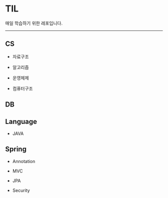 # TIL

매일 학습하기 위한 레포입니다.

---

## CS

- 자료구조

- 알고리즘

- 운영체제

- 컴퓨터구조

## DB

## Language

- JAVA

## Spring

- Annotation

- MVC

- JPA

- Security
